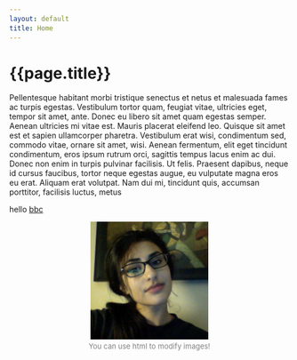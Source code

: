 ```yaml
---
layout: default
title: Home
---
```


<h1 class="title">{{page.title}}</h1> <!-- Don't delete this unless you want your title to disappear! -->

Pellentesque habitant morbi tristique senectus et netus et malesuada fames ac turpis egestas. Vestibulum tortor quam, feugiat vitae, ultricies eget, tempor sit amet, ante. Donec eu libero sit amet quam egestas semper. Aenean ultricies mi vitae est. Mauris placerat eleifend leo. Quisque sit amet est et sapien ullamcorper pharetra. Vestibulum erat wisi, condimentum sed, commodo vitae, ornare sit amet, wisi. Aenean fermentum, elit eget tincidunt condimentum, eros ipsum rutrum orci, sagittis tempus lacus enim ac dui. Donec non enim in turpis pulvinar facilisis. Ut felis. Praesent dapibus, neque id cursus faucibus, tortor neque egestas augue, eu vulputate magna eros eu erat. Aliquam erat volutpat. Nam dui mi, tincidunt quis, accumsan porttitor, facilisis luctus, metus

hello [bbc](https://www.bbc.co.uk)

<figure>
  <center>
  <img src ="/images/pic.jpg" alt ="it's me" style="width:50%">
  <figcaption>
    <font size="-1.5"><span style="color:gray"> You can use html to modify images!</span></font>
  </figcaption>
  </center>
</figure>
